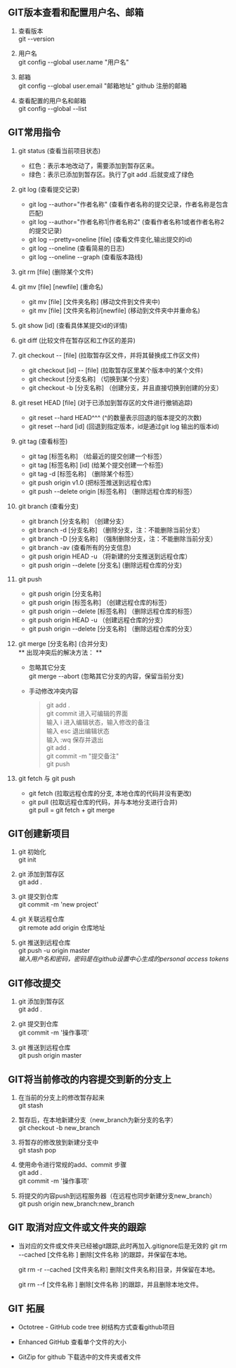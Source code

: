 ## GIT版本查看和配置用户名、邮箱

1. 查看版本  
   git --version

2. 用户名  
   git config --global user.name "用户名"

3. 邮箱  
   git config --global user.email "邮箱地址"  github 注册的邮箱

4. 查看配置的用户名和邮箱  
   git config --global --list

## GIT常用指令

1. git status                                 (查看当前项目状态)  
   
   - 红色：表示本地改动了，需要添加到暂存区来。
   - 绿色：表示已添加到暂存区。执行了git add .后就变成了绿色

2. git log                                    (查看提交记录)  
   
   - git log --author="作者名称"              (查看作者名称的提交记录，作者名称是包含匹配)  
   - git log --author="作者名称1|作者名称2"    (查看作者名称1或者作者名称2的提交记录)  
   - git log --pretty=oneline [file]         (查看文件变化,输出提交的id)
   - git log --oneline                       (查看简易的日志)
   - git log --oneline --graph               (查看版本路线)

3. git rm [file]                              (删除某个文件)  

4. git mv [file] [newfile]                    (重命名)
   
   - git mv [file] [文件夹名称]               (移动文件到文件夹中)  
   - git mv [file] [文件夹名称]/[newfile]     (移动到文件夹中并重命名) 

5. git show [id]                             (查看具体某提交id的详情)          

6. git diff                                  (比较文件在暂存区和工作区的差异)  

7. git checkout -- [file]                    (拉取暂存区文件，并将其替换成工作区文件)  
   
   - git checkout [id] -- [file]            (拉取暂存区里某个版本中的某个文件) 
   - git checkout [分支名称]                （切换到某个分支）
   - git checkout -b [分支名称]             （创建分支，并且直接切换到创建的分支）

8. git reset HEAD [file]                     (对于已添加到暂存区的文件进行撤销追踪)  
   
   - git reset --hard HEAD^^^               (^的数量表示回退的版本提交的次数)  
   - git reset --hard [id]                  (回退到指定版本，id是通过git log 输出的版本id)

9. git tag                                   (查看标签)
   
   - git tag [标签名称]                     （给最近的提交创建一个标签）
   - git tag [标签名称] [id]                 (给某个提交创建一个标签)
   - git tag -d [标签名称]                  （删除某个标签）
   - git push origin v1.0                   (把标签推送到远程仓库)
   - git push --delete origin [标签名称]    （删除远程仓库的标签）

10. git branch                               (查看分支)
    
    - git branch [分支名称]                  （创建分支）
    - git branch -d [分支名称]               （删除分支，注：不能删除当前分支）
    - git branch -D [分支名称]               （强制删除分支，注：不能删除当前分支）
    - git branch -av                         (查看所有的分支信息)
    - git push origin HEAD -u               （将新建的分支推送到远程仓库）
    - git push origin --delete [分支名]       (删除远程仓库的分支)

11. git push
    
    - git push origin [分支名称]  
    - git push origin [标签名称]              （创建远程仓库的标签）
    - git push origin --delete [标签名称]     （删除远程仓库的标签）
    - git push origin HEAD -u                （创建远程仓库的分支）
    - git push origin --delete [分支名称]     （删除远程仓库的分支）

12. git merge [分支名称]                       (合并分支)  
    ** 出现冲突后的解决方法： **
    
    - 忽略其它分支  
      git merge --abort                         (忽略其它分支的内容，保留当前分支)
    - 手动修改冲突内容  
      
      > git add .  
      > git commit 进入可编辑的界面  
      > 输入 i 进入编辑状态，输入修改的备注  
      > 输入 esc 退出编辑状态  
      > 输入 :wq 保存并退出   
      > git add .  
      > git commit -m "提交备注"  
      > git push   

13. git fetch 与 git push
    
    - git fetch                              (拉取远程仓库的分支, 本地仓库的代码并没有更改)          
    - git pull                               (拉取远程仓库的代码，并与本地分支进行合并)  
        git pull = git fetch + git merge

## GIT创建新项目

1. git 初始化  
   git init

2. git 添加到暂存区  
   git add .

3. git 提交到仓库  
   git commit -m 'new project'

4. git 关联远程仓库  
   git remote add origin 仓库地址

5. git 推送到远程仓库  
   git push -u origin master  
   *输入用户名和密码，密码是在github设置中心生成的personal access tokens*

## GIT修改提交

1. git 添加到暂存区   
   git add .

2. git 提交到仓库  
   git commit -m '操作事项'

3. git 推送到远程仓库  
   git push origin master

## GIT将当前修改的内容提交到新的分支上

1. 在当前的分支上的修改暂存起来  
   git stash

2. 暂存后，在本地新建分支（new_branch为新分支的名字）  
   git checkout -b new_branch 

3. 将暂存的修改放到新建分支中  
   git stash pop

4. 使用命令进行常规的add、commit 步骤  
   git add .  
   git commit -m '操作事项'  

5. 将提交的内容push到远程服务器（在远程也同步新建分支new_branch）  
   git push origin new_branch:new_branch
   
## GIT 取消对应文件或文件夹的跟踪

- 当对应的文件或文件夹已经被git跟踪,此时再加入.gitignore后是无效的
	git rm --cached [文件名称 ]       删除[文件名称 ]的跟踪，并保留在本地。
	
    git rm -r --cached [文件夹名称]    删除[文件夹名称]目录，并保留在本地。
	
    git rm --f [文件名称 ]             删除[文件名称 ]的跟踪，并且删除本地文件。

## GIT 拓展

- Octotree - GitHub code tree  树结构方式查看github项目

- Enhanced GitHub  查看单个文件的大小

- GitZip for github  下载选中的文件夹或者文件
